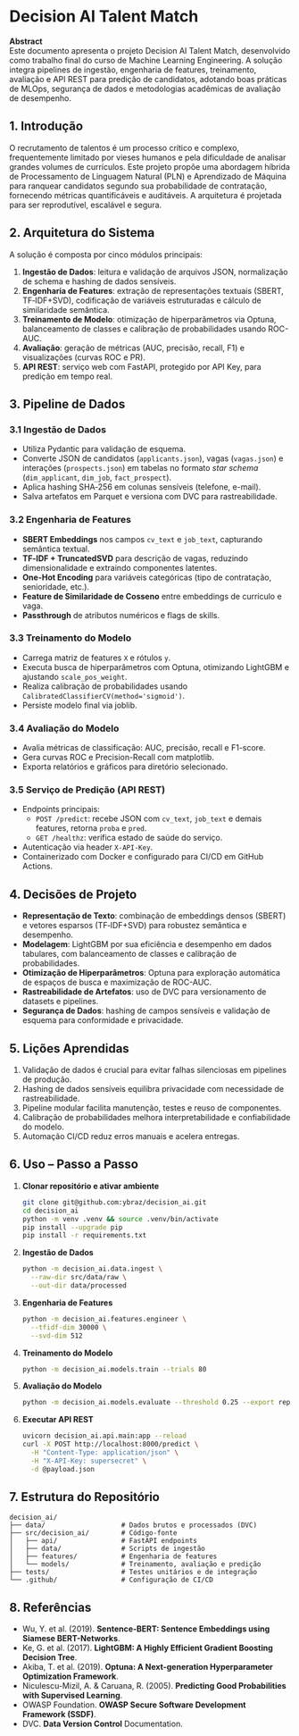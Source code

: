 # Decision AI Talent Match

**Abstract**  
Este documento apresenta o projeto Decision AI Talent Match, desenvolvido como trabalho final do curso de Machine Learning Engineering. A solução integra pipelines de ingestão, engenharia de features, treinamento, avaliação e API REST para predição de candidatos, adotando boas práticas de MLOps, segurança de dados e metodologias acadêmicas de avaliação de desempenho.

## 1. Introdução
O recrutamento de talentos é um processo crítico e complexo, frequentemente limitado por vieses humanos e pela dificuldade de analisar grandes volumes de currículos. Este projeto propõe uma abordagem híbrida de Processamento de Linguagem Natural (PLN) e Aprendizado de Máquina para ranquear candidatos segundo sua probabilidade de contratação, fornecendo métricas quantificáveis e auditáveis. A arquitetura é projetada para ser reprodutível, escalável e segura.

## 2. Arquitetura do Sistema
A solução é composta por cinco módulos principais:
1. **Ingestão de Dados**: leitura e validação de arquivos JSON, normalização de schema e hashing de dados sensíveis.  
2. **Engenharia de Features**: extração de representações textuais (SBERT, TF‑IDF+SVD), codificação de variáveis estruturadas e cálculo de similaridade semântica.  
3. **Treinamento de Modelo**: otimização de hiperparâmetros via Optuna, balanceamento de classes e calibração de probabilidades usando ROC-AUC.  
4. **Avaliação**: geração de métricas (AUC, precisão, recall, F1) e visualizações (curvas ROC e PR).  
5. **API REST**: serviço web com FastAPI, protegido por API Key, para predição em tempo real.

## 3. Pipeline de Dados
### 3.1 Ingestão de Dados
- Utiliza Pydantic para validação de esquema.  
- Converte JSON de candidatos (`applicants.json`), vagas (`vagas.json`) e interações (`prospects.json`) em tabelas no formato *star schema* (`dim_applicant`, `dim_job`, `fact_prospect`).  
- Aplica hashing SHA‑256 em colunas sensíveis (telefone, e-mail).  
- Salva artefatos em Parquet e versiona com DVC para rastreabilidade.

### 3.2 Engenharia de Features
- **SBERT Embeddings** nos campos `cv_text` e `job_text`, capturando semântica textual.  
- **TF‑IDF + TruncatedSVD** para descrição de vagas, reduzindo dimensionalidade e extraindo componentes latentes.  
- **One-Hot Encoding** para variáveis categóricas (tipo de contratação, senioridade, etc.).  
- **Feature de Similaridade de Cosseno** entre embeddings de currículo e vaga.  
- **Passthrough** de atributos numéricos e flags de skills.

### 3.3 Treinamento do Modelo
- Carrega matriz de features `X` e rótulos `y`.  
- Executa busca de hiperparâmetros com Optuna, otimizando LightGBM e ajustando `scale_pos_weight`.  
- Realiza calibração de probabilidades usando `CalibratedClassifierCV(method='sigmoid')`.  
- Persiste modelo final via joblib.

### 3.4 Avaliação do Modelo
- Avalia métricas de classificação: AUC, precisão, recall e F1-score.  
- Gera curvas ROC e Precision-Recall com matplotlib.  
- Exporta relatórios e gráficos para diretório selecionado.

### 3.5 Serviço de Predição (API REST)
- Endpoints principais:  
  - `POST /predict`: recebe JSON com `cv_text`, `job_text` e demais features, retorna `proba` e `pred`.  
  - `GET /healthz`: verifica estado de saúde do serviço.  
- Autenticação via header `X-API-Key`.  
- Containerizado com Docker e configurado para CI/CD em GitHub Actions.

## 4. Decisões de Projeto
- **Representação de Texto**: combinação de embeddings densos (SBERT) e vetores esparsos (TF‑IDF+SVD) para robustez semântica e desempenho.  
- **Modelagem**: LightGBM por sua eficiência e desempenho em dados tabulares, com balanceamento de classes e calibração de probabilidades.  
- **Otimização de Hiperparâmetros**: Optuna para exploração automática de espaços de busca e maximização de ROC-AUC.  
- **Rastreabilidade de Artefatos**: uso de DVC para versionamento de datasets e pipelines.  
- **Segurança de Dados**: hashing de campos sensíveis e validação de esquema para conformidade e privacidade.

## 5. Lições Aprendidas
1. Validação de dados é crucial para evitar falhas silenciosas em pipelines de produção.  
2. Hashing de dados sensíveis equilibra privacidade com necessidade de rastreabilidade.  
3. Pipeline modular facilita manutenção, testes e reuso de componentes.  
4. Calibração de probabilidades melhora interpretabilidade e confiabilidade do modelo.  
5. Automação CI/CD reduz erros manuais e acelera entregas.

## 6. Uso – Passo a Passo
1. **Clonar repositório e ativar ambiente**  
   ```bash
   git clone git@github.com:ybraz/decision_ai.git
   cd decision_ai
   python -m venv .venv && source .venv/bin/activate
   pip install --upgrade pip
   pip install -r requirements.txt
   ```  
2. **Ingestão de Dados**  
   ```bash
   python -m decision_ai.data.ingest \
     --raw-dir src/data/raw \
     --out-dir data/processed
   ```  
3. **Engenharia de Features**  
   ```bash
   python -m decision_ai.features.engineer \
     --tfidf-dim 30000 \
     --svd-dim 512
   ```  
4. **Treinamento do Modelo**  
   ```bash
   python -m decision_ai.models.train --trials 80
   ```  
5. **Avaliação do Modelo**  
   ```bash
   python -m decision_ai.models.evaluate --threshold 0.25 --export reports/
   ```  
6. **Executar API REST**  
   ```bash
   uvicorn decision_ai.api.main:app --reload
   curl -X POST http://localhost:8000/predict \
     -H "Content-Type: application/json" \
     -H "X-API-Key: supersecret" \
     -d @payload.json
   ```

## 7. Estrutura do Repositório
```text
decision_ai/
├── data/                   # Dados brutos e processados (DVC)
├── src/decision_ai/        # Código-fonte
│   ├── api/                # FastAPI endpoints
│   ├── data/               # Scripts de ingestão
│   ├── features/           # Engenharia de features
│   └── models/             # Treinamento, avaliação e predição
├── tests/                  # Testes unitários e de integração
└── .github/                # Configuração de CI/CD
```

## 8. Referências
- Wu, Y. et al. (2019). **Sentence-BERT: Sentence Embeddings using Siamese BERT-Networks**.  
- Ke, G. et al. (2017). **LightGBM: A Highly Efficient Gradient Boosting Decision Tree**.  
- Akiba, T. et al. (2019). **Optuna: A Next-generation Hyperparameter Optimization Framework**.  
- Niculescu-Mizil, A. & Caruana, R. (2005). **Predicting Good Probabilities with Supervised Learning**.  
- OWASP Foundation. **OWASP Secure Software Development Framework (SSDF)**.  
- DVC. **Data Version Control** Documentation.  
